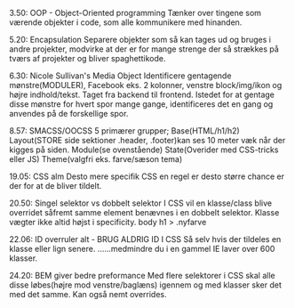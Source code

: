 3.50: OOP - Object-Oriented programming
Tænker over tingene som værende objekter i code, som alle kommunikere med hinanden.

5.20: Encapsulation
Separere objekter som så kan tages ud og bruges i andre projekter, modvirke at der er for mange 
strenge der så strækkes på tværs af projekter og bliver spaghettikode.

6.30: Nicole Sullivan's Media Object
Identificere gentagende mønstre(MODULER), Facebook eks. 2 kolonner, venstre block/img/ikon og 
højre indhold/tekst. Taget fra backend til frontend.
Istedet for at gentage disse mønstre for hvert spor mange gange, identificeres det en gang og 
anvendes på de forskellige spor.

8.57: SMACSS/OOCSS
5 primærer grupper;
Base(HTML/h1/h2)
Layout(STORE side sektioner .header, .footer)kan ses 10 meter væk når der kigges på siden.
Module(se ovenstående)
State(Overider med CSS-tricks eller JS)
Theme(valgfri eks. farve/sæson tema)

19.05: CSS alm
Desto mere specifik CSS en regel er desto større chance er der for at de bliver tildelt.

20.50: Singel selektor vs dobbelt selektor
I CSS vil en klasse/class blive overridet såfremt samme element benævnes i en dobbelt selektor.
Klasse vægter ikke altid højst i specificity.
body h1 > .nyfarve

22.06: ID overruler alt - BRUG ALDRIG ID I CSS
Så selv hvis der tildeles en klasse eller lign senere.
......medmindre du i en gammel IE laver over 600 klasser.

24.20: BEM giver bedre preformance
Med flere selektorer i CSS skal alle disse løbes(højre mod venstre/baglæns) igennem og med
klasser sker det med det samme. Kan også nemt overrides.